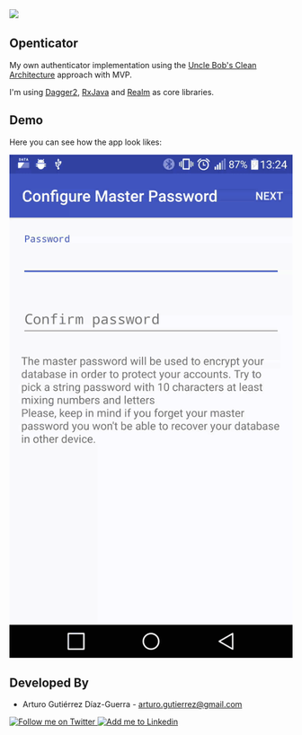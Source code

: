 <img src="https://travis-ci.org/arturogutierrez/Openticator.svg?branch=master"/>

Openticator
------------

My own authenticator implementation using the [Uncle Bob's Clean Architecture](http://blog.8thlight.com/uncle-bob/2012/08/13/the-clean-architecture.html) approach with MVP.

I'm using [Dagger2](http://google.github.io/dagger/), [RxJava](https://github.com/ReactiveX/RxJava) and [Realm](https://realm.io/docs/java/latest/) as core libraries.

Demo
------------

Here you can see how the app look likes:

![Demo][1]

Developed By
------------

* Arturo Gutiérrez Díaz-Guerra - <arturo.gutierrez@gmail.com>

<a href="https://twitter.com/arturogdg">
  <img alt="Follow me on Twitter" src="https://g.twimg.com/dev/documentation/image/Twitter_logo_blue_48.png" />
</a>
<a href="http://www.linkedin.com/in/arturogutierrezdiazguerra">
  <img alt="Add me to Linkedin" src="https://static.licdn.com/scds/common/u/images/logos/favicons/v1/favicon.ico" />
</a>

[1]: ./art/demo.gif

